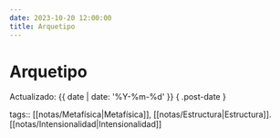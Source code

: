 ```yaml
---
date: 2023-10-20 12:00:00
title: Arquetipo
---
```


# Arquetipo

Actualizado: {{ date | date: '%Y-%m-%d' }} { .post-date }

tags:: [[notas/Metafísica|Metafísica]], [[notas/Estructura|Estructura]]. [[notas/Intensionalidad|Intensionalidad]]
